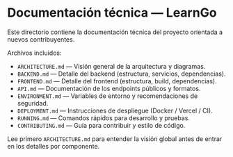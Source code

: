 # Documentación técnica — LearnGo

Este directorio contiene la documentación técnica del proyecto orientada a nuevos contribuyentes.

Archivos incluidos:

- `ARCHITECTURE.md` — Visión general de la arquitectura y diagramas.
- `BACKEND.md` — Detalle del backend (estructura, servicios, dependencias).
- `FRONTEND.md` — Detalle del frontend (estructura, build, dependencias).
- `API.md` — Documentación de los endpoints públicos y formatos.
- `ENVIRONMENT.md` — Variables de entorno y recomendaciones de seguridad.
- `DEPLOYMENT.md` — Instrucciones de despliegue (Docker / Vercel / CI).
- `RUNNING.md` — Comandos rápidos para desarrollo y pruebas.
- `CONTRIBUTING.md` — Guía para contribuir y estilo de código.

Lee primero `ARCHITECTURE.md` para entender la visión global antes de entrar en los detalles por componente.
